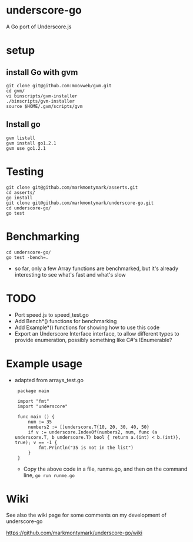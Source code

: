 # underscore-go

A Go port of Underscore.js

# setup



## install Go with gvm

	git clone git@github.com:moovweb/gvm.git
	cd gvm/
	vi binscripts/gvm-installer 
	./binscripts/gvm-installer 
	source $HOME/.gvm/scripts/gvm

## Install go

	gvm listall
	gvm install go1.2.1
	gvm use go1.2.1


# Testing

	git clone git@github.com/markmontymark/asserts.git
	cd asserts/
	go install
	git clone git@github.com/markmontymark/underscore-go.git
	cd underscore-go/
	go test

# Benchmarking

	cd underscore-go/
	go test -bench=.

 - so far, only a few Array functions are benchmarked, but it's already interesting to see what's fast and what's slow

# TODO

 -	Port speed.js to speed\_test.go
 - Add Bench\*() functions for benchmarking
 - Add Example\*() functions for showing how to use this code
 - Export an Underscore Interface interface, to allow different types to provide enumeration, possibly something like C#'s IEnumerable?

# Example usage

 - adapted from arrays\_test.go

		package main

		import "fmt"
		import "underscore"

		func main () {
			num := 35
			numbers2 := []underscore.T{10, 20, 30, 40, 50}
			if v := underscore.IndexOf(numbers2, num, func (a underscore.T, b underscore.T) bool { return a.(int) < b.(int)}, true); v == -1 {
				fmt.Println("35 is not in the list")
			}
		}

	- Copy the above code in a file, runme.go, and then on the command line, `go run runme.go`


# Wiki

See also the wiki page for some comments on my development of underscore-go

https://github.com/markmontymark/underscore-go/wiki
